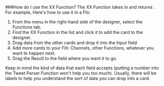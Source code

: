 ###How do I use the XX Function?
The XX Function takes in  and returns . For example, Here's how to use it in a Flo:

1. From the menu in the right-hand side of the designer, select the Functions tab.
2. Find the XX Function in the list and click it to add the card to the designer. 
3. Drag data from the other cards and drop it into the Input field
4. Add more cards to your Flõ: Channels, other Functions, whatever you want to happen next. 
5. Drag the Result to the field where you want it to go. 

Keep in mind the kind of data that each field accepts (putting a number into the Tweet Parser Function won't help you too much). Usually, there will be labels to help you understand the sort of data you can drop into a card. 